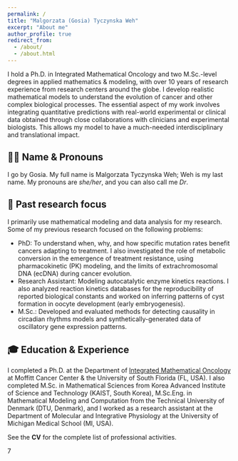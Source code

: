 ```yaml
---
permalink: /
title: "Malgorzata (Gosia) Tyczynska Weh"
excerpt: "About me"
author_profile: true
redirect_from: 
  - /about/
  - /about.html
---
```



I hold a Ph.D. in Integrated Mathematical Oncology and two M.Sc.-level degrees in applied mathematics & modeling, with over 10 years of research experience from research centers around the globe. I develop realistic mathematical models to understand the evolution of cancer and other complex biological processes. The essential aspect of my work involves integrating quantitative predictions with real-world experimental or clinical data obtained through close collaborations with clinicians and experimental biologists. This allows my model to have a much-needed interdisciplinary and translational impact. 

## 👩‍🎓 Name & Pronouns 
I go by Gosia. My full name is Malgorzata Tyczynska Weh; Weh is my last name. My pronouns are _she/her_, and you can also call me _Dr_. 

## 🧬 Past research focus 
I primarily use mathematical modeling and data analysis for my research. Some of my previous research focused on the following problems: 
* PhD: To understand when, why, and how specific mutation rates benefit cancers adapting to treatment. I also investigated the role of metabolic conversion in the emergence of treatment resistance, using pharmacokinetic (PK) modeling, and the limits of extrachromosomal DNA (ecDNA) during cancer evolution. 
* Research Assistant: Modeling autocatalytic enzyme kinetics reactions. I also analyzed reaction kinetics databases for the reproducibility of reported biological constants and worked on inferring patterns of cyst formation in oocyte development (early embryogenesis).  
* M.Sc.: Developed and evaluated methods for detecting causality in circadian rhythms models and synthetically-generated data of oscillatory gene expression patterns. 
  

## 🎓 Education & Experience  
I completed a Ph.D. at the Department of [Integrated Mathematical Oncology](https://www.moffitt.org/research-science/divisions-and-departments/quantitative-science/integrated-mathematical-oncology/) at Moffitt Cancer Center & the University of South Florida (FL, USA). I also completed M.Sc. in Mathematical Sciences from Korea Advanced Institute of Science and Technology (KAIST, South Korea), M.Sc.Eng. in Mathematical Modeling and Computation from the Technical University of Denmark (DTU, Denmark), and I worked as a research assistant at the Department of Molecular and Integrative Physiology at the University of Michigan Medical School (MI, USA). 

See the **CV** for the complete list of professional activities. 





7

